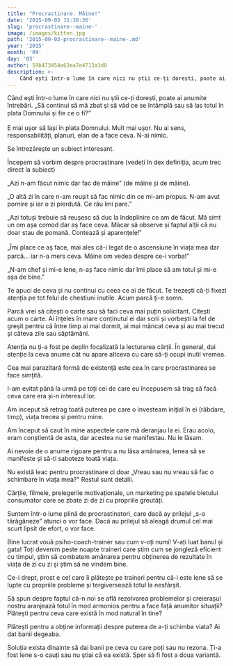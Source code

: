 ```yaml
---
title: "Procrastinare. Mâine!"
date: '2015-09-03 11:38:36'
slug: 'procrastinare--maine-'
image: /images/kitten.jpg
path: '2015-09-03-procrastinare--maine-.md'
year: '2015'
month: '09'
day: '03'
author: 59b473454e63ea7e4713a3d0
description: >-
    Când ești într-o lume în care nici nu știi ce-ți dorești, poate ai anumite întrebări. „Să continui să mă zbat și să văd ce se întâmplă sau să las totul în plata Domnului și fie ce o fi?” E mai ușor s
---
```

<div class="kg-card-markdown"><p>Când ești într-o lume în care nici nu știi ce-ți dorești, poate ai anumite întrebări. „Să continui să mă zbat și să văd ce se întâmplă sau să las totul în plata Domnului și fie ce o fi?<span style="line-height: 20.7999992370605px;">”</span><span style="line-height: 1.6;"> </span></p>
<p>E mai ușor să lași în plata Domnului. Mult mai ușor. Nu ai sens, responsabilități, planuri, elan de a face ceva. N-ai nimic.</p>
<p>Se întrezărește un subiect interesant.</p>
<p>Începem să vorbim despre procrastinare (vedeți în dex definiția, acum trec direct la subiect)</p>
<p>„Azi n-am făcut nimic dar fac de mâine” (de mâine și de mâine).</p>
<p>„O altă zi în care n-am reușit să fac nimic din ce mi-am propus. N-am avut pornire și iar o zi pierdută. Ce rău îmi pare.”</p>
<p>„Azi totuși trebuie să reușesc să duc la îndeplinire ce am de făcut. Mă simt un om așa comod dar aș face ceva. Măcar să observe și faptul alții că nu doar stau de pomană. Contează și aparențele<span style="font-family: Roboto, sans-serif; font-size: 14px; line-height: 20px;">!”</span></p>
<p><span style="line-height: 20.8px;">„</span>Îmi place ce aș face, mai ales că-i legat de o ascensiune în viața mea dar parcă... iar n-a mers ceva. Mâine om vedea despre ce-i vorba!”</p>
<p>„N-am chef și mi-e lene, n-aș face nimic dar îmi place să am totul și mi-e așa de bine.”</p>
<p>Te apuci de ceva și nu continui cu ceea ce ai de făcut. Te trezești că-ți fixezi atenția pe tot felul de chestiuni inutile. Acum parcă ți-e somn.</p>
<p>Parcă vrei să citești o carte sau să faci ceva mai puțin solicitant. Citești acum o carte. Ai înțeles în mare conținutul ei dar scrii și vorbești la fel de greșit pentru că între timp ai mai dormit, ai mai mâncat ceva și au mai trecut și câteva zile sau săptămâni.</p>
<p>Atenția nu ți-a fost pe deplin focalizată la lecturarea cărții. În general, dai atenție la ceva anume cât nu apare altceva cu care să-ți ocupi inutil vremea.</p>
<p>Cea mai parazitară formă de existență este cea în care procrastinarea se face simțită.</p>
<p>I-am evitat până la urmă pe toți cei de care eu începusem să trag să facă ceva care era și-n interesul lor.</p>
<p>Am inceput să retrag toată puterea pe care o investeam inițial în ei (răbdare, timp), viața trecea și pentru mine.</p>
<p>Am început să caut în mine aspectele care mă deranjau la ei. Erau acolo, eram conștientă de asta, dar acestea nu se manifestau. Nu le lăsam.</p>
<p>Ai nevoie de o anume rigoare pentru a nu lăsa amânarea, lenea să se manifeste și să-ți saboteze toată viața.</p>
<p>Nu există leac pentru procrastinare ci doar „Vreau sau nu vreau să fac o schimbare în viața mea?” Restul sunt detalii. </p>
<p>Cărțile, filmele, prelegerile motivaționale, un marketing pe spatele bietului consumator care se zbate zi de zi cu propriile greutăți.</p>
<p>Suntem într-o lume plină de procrastinatori, care dacă ay prilejul „s-o tărăgăneze” atunci o vor face. Dacă au prilejul să aleagă drumul cel mai scurt lipsit de efort, o vor face.</p>
<p>Bine lucrat vouă psiho-coach-trainer sau cum v-oți numi! V-ați luat banul și gata! Toți devenim peste noapte traineri care știm cum se jongleză eficient cu timpul, știm să combatem amânarea pentru obținerea de rezultate în viața de zi cu zi și știm să ne vindem bine.</p>
<p>Ce-i drept, prost e cel care îi plătește pe traineri pentru că-i este lene să se lupte cu propriile probleme și tergiversează totul la nesfârșit.</p>
<p>Să spun despre faptul că-n noi se află rezolvarea problemelor și creierașul nostru aranjează totul în mod armonios pentru a face față anumitor situații? Plătești pentru ceva care există în mod natural în tine?</p>
<p>Plătești pentru a obține informații despre puterea de a-ți schimba viata? Ai dat banii degeaba.</p>
<p>Soluția exista dinainte să dai banii pe ceva cu care poți sau nu rezona. Ți-a fost lene s-o cauți sau nu știai că ea există. Sper să fi fost a doua variantă.</p>
</div>
    